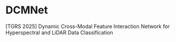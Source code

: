 # DCMNet
[TGRS 2025] Dynamic Cross-Modal Feature Interaction Network for Hyperspectral and LiDAR Data Classification
